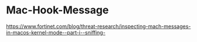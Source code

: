 # Mac-Hook-Message
https://www.fortinet.com/blog/threat-research/inspecting-mach-messages-in-macos-kernel-mode--part-i--sniffing-
